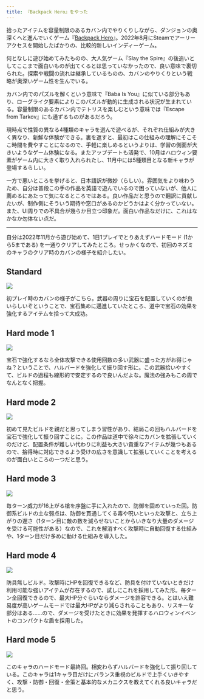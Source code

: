 ```yaml
---
title: 『Backpack Hero』をやった
---
```

拾ったアイテムを容量制限のあるカバン内でやりくりしながら、ダンジョンの奥深くへと進んでいくゲーム『[Backpack Hero](https://store.steampowered.com/app/1970580/Backpack_Hero/)』。2022年8月にSteamでアーリーアクセスを開始したばかりの、比較的新しいインディーゲーム。

何となしに遊び始めてみたものの、大人気ゲーム『Slay the Spire』の後追いとしてここまで面白いものが出てくるとは思っていなかったので、良い意味で裏切られた。探索や戦闘の流れは継承しているものの、カバンのやりくりという戦略が奥深いゲーム性を生んでいる。

カバン内でのパズルを解くという意味で『Baba Is You』に似ている部分もあり、ローグライク要素によりこのパズルが動的に生成される状況が生まれている。容量制限のあるカバン内でテトリスを楽しむという意味では『Escape from Tarkov』にも通ずるものがあるだろう。

現時点で性質の異なる4種類のキャラを選んで遊べるが、それぞれ仕組みが大きく異なり、新鮮な体験ができる。裏を返すと、最初はこの仕組みの理解にそこそこ時間を費やすことになるので、手軽に楽しめるというよりは、学習の側面が大きいようなゲーム体験になる。またアップデートも活発で、10月はハロウィン要素がゲーム内に大きく取り入れられたし、11月中には5種類目となる新キャラが登場するらしい。

一方で悪いところを挙げると、日本語訳が微妙（らしい）。雰囲気をより味わうため、自分は普段この手の作品を英語で遊んでいるので困っていないが、他人に薦めるにあたって気になるところではある。良い作品だと思うので翻訳に貢献したいが、制作側にそういう期待や窓口があるのかどうかはよく分かっていない。また、UI周りでの不具合が幾らか目立つ印象だ。面白い作品なだけに、これはなかなか勿体ない点だ。

* * *

自分は2022年11月から遊び始めて、1日1プレイでとりあえずハードモード (1から5まである) を一通りクリアしてみたところ。せっかくなので、初回のネズミのキャラのクリア時のカバンの様子を紹介したい。

Standard
--------

![](https://lh3.googleusercontent.com/docs/ADP-6oEH9s0RhCQrQgZgTcUT1et1iw4kCs4Qf9phB_RUxT4fRT6KXhh2jmGj6fbatHAeBFS8WjogWVE6MZnGP7jWS9197fA57ST-I_xFRtv4SSKUxJkmueqZjnMEckL3L_1rIP8HINaST6xC-Xy-7yHOvFpccGZek3tpO-kzSRZaluqcrCILcQw658X1ICl55hvjrgkJXkk0BuaQwIsZSHeHauGbEJdYR2kawKcUZLQ5suQb28d-jvSWRON-MWCC_6LOaUDZY7ApX5FgOX-XlExoIZXR7nzQUHldAT2ewoOYBkzgmCmdgf56SeM2D1MP2XYWq4VQ_vRou15Z1tQr4Lgs7h64vJ_3eWW0f3CiyCaag54Hsk0HbnbLratFlL_17kJoB_TiDe6kbv42BZV3B-DcfCNj9VcreBT1NFNgGpFd3o39rBmhj_p8xMnu3b2Tj1lJxzm1WayjJYfhl_j9SCet21OdeS9zqagcT6HIHJSEra8cxWi0rAbQVNxZKP2h3tz3MM8WABmU_1wKlyaNPaHzMrwKYefuiteJZ5oWYMmz78svaLILxSSeDvDe9bpCZRLcH-37fRaCPnBFHDhzXul_3U0qiyuUxRar-3SGRaOxRtHwfr4ph-mRzS6v1oz5F_j0vJ3MGW7Ad7mqFzsOCvIgryhGRycJEXlLXaTs_LHmzxYIqw2qry1eu9QMTawjOaBImlTBeFLocLRCvhmMnnbHii8vwx2_sEumMKcKx5G0DdHzUfZlF6-5KpNlfV_jSQJsGRBkXtWf1_OMsZebtOqOUQlzoQm_0XoCd-EB_gyFBrZWNk-PcTZNZM0SPr5Rbw9R_9AL3vysSNZFhbA2vL7NV6G_72IXkbg-jKvDBD3QJqy62uQpu5j4ub3vVajvYz3eJMwPFvzsAvAIw1YGnMs7CN1E2z8hXBKwFTm0vcmZoOki18b9D5ig7PTCv6hx40Z0cRJ9e5jVdlxeAR1b2oNhQTZ_yNCQUgEbimsaA-SGqfpzdlVDWFH4GUe9aX368KZUWu1bsXYPQb159SHLXW9sFDD4qr2gOC4G0HY6haxI-kUWwr8tUMCp1SxBT_eg7-WvnwVRuVnxoPqJNrB2-ht0BOM_N4NzICiQ_e5ZYtBeOVSijkncHNYZZ_Nrgf6fPLObim-PtxbgPUjpthTwMGgrvIfJGSxB2XTPq3MiHZBPiJgaL_jvg78Oz-p8NoYLhco1bhf--Ng6p80nSxsy6mPVId7c1mjd8Z_oxXb5Y3NOQgY93MQnjA)

初プレイ時のカバンの様子がこちら。武器の周りに宝石を配置していくのが良いらしいぞということで、宝石集めに邁進していたところ、道中で宝石の効果を強化するアイテムを拾って大成功。

Hard mode 1
-----------

![](https://lh3.googleusercontent.com/docs/ADP-6oFm5k23rfFCYSCOnKHM5J4GT_Y5u7JaHJ0Q1u8TQepictwo1RR_teVaDPHE_uiA4v6Bm0qrS9OjR8MnujJh7IWnLqbmBll4q-hLBbBJ0l5mIUwFQodI4hC8E633rN4n51Og2HESBjrkpMFIKn3-K1CT6b_lkp2mS176mOk4opeLsPR5YlJW1Z2iBbh6AGoC9jDIKx6aOYMYwopmUoNPC0O4X8ATRzEaIn9tslcEs_xwRaCFuO7QE_-BKyrz7f3CpZNdGby8VhN8aUYMngA6CrrobdjHfHjxWz7kMZoqYDN3OJxPf-9n2jlyaj4zo0XqcpuiYGZSsOxdr6i_tubRAe59lcaU8ix6sp_ELLlYCbCW2D7le1Sto0e7o6B_M1WwC1tlOgriKMt0XJAlu_ZKS7ku8U_oCznIV7JjW_IsI-I1Kx0SUzCbLSHlkc4r78uUOm-qHCskd778ePPA-DZ-tC0jq2Ne6PgsjSv-6h5Hgj-gD8dvgkKGmSyiREgRbKfTOPrDzvGGVGHsbnNfWsfZnlYCTCXItQ6o07LOfNT1wS0V8Luz2jxLggaIW8Ylup6IOMTf-927GYQfKneuH_C3cLZFECasPFZljPwWf1skdeC2hN4EEXod8A08eZnURBFqoyB_soXEzcjP4fRSkYFEYiZHvLArq1rE-IjZjL9ATkdGHeusnNXg05M03zf8Vzrm29lBOjQ2TDbSXJc2gedVfTo2PhfSorbS5zOEPMvJMUetZaC1GAX8hRvioXLHrPMn3aiag3tOqCAD7GceaJAeGJYV_FOXjVleg17QsD1HXLp102uKQPOUtXrLpCgSz-0YZIuTfH3HvYTQrphuhTE4aRTWo4DxuIDqai9BsXWZsIE1ThTTGS3Tx6myRelsAjnRGzIaGzW4b9iTjeQxvfrZWMQeSM6RXqztQEUJOH-U-Kj4XJ6m_IpDSGZP3rID-M5nOE3wrsSe01JcQ3POgh_rfvSOTt6nqzxei2-xWG9QT0pVRtIr8tnZtWLGToCB1J-RklaAs1wDcVw_BdH3zAe2oqjjc0-muj-0r86yyBfD0KDarh1HMvRExQulx-w6mn2LaJkerZ1cIyXkENeHawlw78fVhfg19hVbWnfX94jfoNo1czQsCnabCfIdSPEr1688155qmCpyOSui1X_hMhSokNoiIblspePf3tP2C1qEo1B0akhvOnGS06IOA9yz_dMRiCxoJm8kBP1eX2CkliEqvvHsoQigDSIv9lo_T3dVQmwHlNvSqg)

宝石で強化するなら全体攻撃できる使用回数の多い武器に盛った方がお得じゃね？ということで、ハルバードを強化して振り回す形に。この武器拾いやすくて、ビルドの過程も線形的で安定するので良いんだよな。魔法の強みもこの周でなんとなく把握。

Hard mode 2
-----------

![](https://lh3.googleusercontent.com/docs/ADP-6oEsyEs4pvEpMfPkKyGpkXjNvNsU7ASv12vMuybf7UC_FmQV7SGmnPxbD6luzikb-8gpSJhT1Y1IW9f0uCt73G_N0Y_zRw1De8XO3Q68UtJhMYzpVjbUzLyZbuXG9vK3VIRjeVKU8M0_pfVh5CIiks6azUbkf9h9BcAaeKETekM_jre7qC_Hdm2Sn0VWb1y4xIEVI8BG-wzkxj2wesWrMTWiMe7ehTwB0Z_VLPChtVF5M_v3bSNgkro0EcnJrskUIHQO3_C8IPeH0zlB8MmcgAJQiDt_Xbdk4yaVemsh0aZFwLyMEgnayyF2EJT6FTP58c2pB6zk1dzmoq66_EBFi3SLAU7e85CKBU97VAORKATUq9T5pevO6IeBFvIF-DziEbqx3H1bfLz4xevDQphmoQHRC1yu2SrAC97SxBys3sU-x7dhthVf7smc_HsQyR78gPM-uR0CfWwgDk4ZrjX-A5o30iVfYNoZzE8BwtkU0aNJHy49rMB8lp3ZA3aqLb2p3cj4GVcO1TCt_dZqM854LUi3JeRCfQ8qIoEi-GhfePcsgC1yKyj41dk9gmrPenv2GYHci2HMeJBUGWJTQXwS96eNxTbJIryi4LNojR9YLHE5ipGszD3mJYAYzQBDvgibYXWyEHXA1NwX0SO62EF4UfqED2a2QekzYLR32m2cxa55aV37nqt_m-GCffAgL5uGj170SUCGckKNkqdNq8plv3SQ9TySBGL4U9n-SE-2mcnoIFLEW31Dv-M4JRSzocanz08FIa9K66LLLH20UFqeA78vLFZP4PkNn2cArmVhLXUc8x4GJmHEU1O7zer6dEi9ffqYI5zSKFeSvOEt8n3ON146KgWPZvgixSvE4ihb50GsTCY6FvTxcaIAKATM91NnW-0FtZJOiFEA_UhMkKbj1DOFGqf68cpjZVPzURBwj1hRk7krAeENLhA_86m0IyrKIPRW27Nq5R8DN-oI6vdoQmQ25W7GRsQKBfkWXA90MF3EVA1-8K0OGPQ79iOCYPBY9tbkOL3402jwr1Xrj0Ts90vooW51d_mex_BbsuCZnkqBILoN_tG3T_nv7qwzjeljDcH9X9yO_CdanSYdURWH6zciNOA2aJ75gHU13e3lWnlLP-SMC17h0ML-uW3k9bGPQ_LfjmNDCABijayC7TRpTd6J8a2m2kgTCvMYxWycXnftD4Gz3aR5jAkTkSBS6EfUFQtU6E5S1E3fMNXtxJleaMZc_UojDC3xYbFeCjbySIiEg-oD5w)

初めて見たビルドを親だと思ってしまう習性があり、結局この回もハルバードを宝石で強化して振り回すことに。この作品は道中で徐々にカバンを拡張していくのだけど、配置条件が難しい代わりに利益も大きい貴重なアイテムが幾つもあるので、拾得時に対応できるよう受けの広さを意識して拡張していくことを考えるのが面白いところの一つだと思う。

Hard mode 3
-----------

![](https://lh3.googleusercontent.com/docs/ADP-6oHplIFT34f0k4CsYIX0GAa9C8PjZuWUy6NCoIMrWGOENgvG6FZED7SOduFqmoBlgnKV7Hh6dJBxIMGOdyd4176uY_0sAMUZGB9sWvZ-kqOXrcDJ0-5j2s9L_q-llQgutJPRdiTqYfQ--k8PkXd0AkCQgS4TNfDRbzBqeIlRo6SxK5zmXaUwjTp1kVPM3uTgrKDcgVKF9_8T00k-yYG_AUNTkb6VMdqEc5FbanSNfTBxMZ3JIL19AfqBrhRb_WDUSgNfi0aPF0M7UCQenuFpLyHvWYZ0NY3IUg0OxgzXu7JxZEZWpDhLQsBmpHqaZ7dlqQaCkyIDV1ReI5FzUFaKD8BYABikSLdIGGVUjHOJT0CcmTh7NvPUKknhMZQuVmsGcIRkcF0WqBrin8z_16l0HzpqyTZWPA3X64AqXDqOiDQQkvOrnM2Bdp3HnKVT97XyCl3hfBPUGib9Pg6JgPtMOoniCSee7OwRjU_4LAO-0lNlH3pdBi9O6_IJbH_LJSLVhQxEjXJ9fCsmLZrQFYFuPZJduSlV6WD0957mE5T6DyY4C-XH48liZPma8eeFrd7fg0l6nDVnxI3C5Sgvo4xu0pW7qyqCsYe9g33Rjc8I8eaXumpqBozGacfKZ5wGyfTfwxCbZQBfAs1sZPzVXmH5Hzapl4AdzWdAgfEFWCX9eX1ryp67FiHimimTbvi7rHFaef8-yEc_GXHwyuq-5RNtNexJQBsyNTh-oWEkGrFjWf8WPNevG_-pTMVyULVfSXJtxUABAL9tQ1VYn_5DrAW5aeHVZG9tX3QpFP7EDacFscK9-QXDO7lqr1HDbytm82BB1leQxiFJ-YAJA4Qdez_f2TGrNJ9lPyfwT8wq-znXgaV8HaLH1SGmk5_ZbZ3530xXtogh3fuPY31cKXRGT-YBXkWyuQWLbg5ae6dR34NXF-j2RODHFDIhPDAYjBJSBQrzVC1eMm_1wj5XIC6jizYIeFRSeCakSJPnKax7XIzlZ08Jpx0cx2GieEdmRk52byOm0Jv7Oavz5PaJX2XrcwzQpEGdqFWxiCDQVzYullike4JtWCvV5G6PmSPAgT_Ta-8D-xCcKeQJTAycB0rLiAzpTFUwVZFiRXEbmyW-5bYVi3G1MZ_VlN87IHSXOpM_v_PRG39q6UUohltx-OGMUZM3SvjxB69cgI4nrwzUV9cHKOTWTSZvJl7RiHRPppuD-P1CTr7soYLhGA6PEezkd-kPiHYRWHG7EJbmd-WjwGCBL7zOnUu-dg)

毎ターン威力が16上がる槍を序盤に手に入れたので、防御を固めていった回。防御系ビルドの主な弱点は、防御を貫通してくる毒や呪いといった攻撃と、立ち上がりの遅さ（1ターン目に敵の数を減らせないことからいきなり大量のダメージを受ける可能性がある）なので、これを解消すべく攻撃時に自動回復する仕組みや、1ターン目だけ多めに動ける仕組みを導入した。

Hard mode 4
-----------

![](https://lh3.googleusercontent.com/docs/ADP-6oEg_IDS5CUkj3ovr_eSk4LCHXgz3NkKw1T_aCwUgxJEeYVgKH3E42-iUcp2snfoJUZ7pFJzmHcoaKKoxnjImpXWSKsgpi3M-fKcm2CHXzNsmluiPZH5fqJeZmj3O18N4x17q9MRf-WxMzXB_d9vZPx9z4BefSRWxOkpsTPp1r79H1UznSOca5vWO979E5M9xvDSQBAsQwdpi2fwvbzDO1dFBF_wTxdj71dDbxQUbwTx5qcJpxEaXsdJSjePbLM0_LAE9Jzwo05zjLmhA4dBj2vcyiGE_HEaI1kxGqX9tZlHRx7mYsvYXz_AIxteM9OH423NeOrpNwL2hgxCdIlbmUkYyc1sWSmn37RrHjyVmpET1UVwTHQQeXt1r66R3uCpD49bkmQqUy7GR2TzVG5Lkvc6qSSVN2v90BEK6oRfwcwgw9S-_pouaMcbQ23IYKJge1gCO5OPegPcEf_IgurSU9NYqX9U-_oji66yUv6oV1ctWHDaQ5dJlic_9XKQpYC1StOTTcf_Ep0nUIQFMNVQzRQbS10xqGbJs-c_jRmiwLOnk5eh1zAC84S9G9KJmHxdPerx9C3vhdtqo7LhB_smW27otPyeUEC7Qwqe2WyMBeZF5sHgpsAfUZDl35AA3lu7uewXj0gygrCkdiRF4v_swQ0KglKPFtH9fjVWHr0G15C5yzT4RBZ6uX1TG2PwZbrv6eAYQO56Y_Mpw5wN_FM6WfAZKOxjpbGA3R43I_5WC48B-menQo4PX55fDiha44gXirW0SB8SBqqnYxSQLRLW42lVU306GziAa_mfLYmLNjCriVkk3PzFMLBmQgVXe5xB7fivDLAm2KuQk9cF9dioa0zqe_cjZI2R4RgNZUgaisl2UG3AJsks4UvusRGYncR8EveBbqzM_GOLTrqnBFdQ7N0nCyU8l9sIxl3FjH01-G0K7NQ0AJ12XONwhR0NxQjRtQ9K4Bb-IIedNbbZXEIEG6i53PyJPu07vtPlMV1ILVnSlQuz_ZGt_4bq0XHXwJHDZ-uZVQaw-pv92TvC1gIDq6IJ3HyU9mkKfJrfMIvFMjwPfsd2q68nQjeO-SYrVNWBlNchF8pLY_zwiOn33DL65i4LWwmnR4QBqQZ3akiscIGRnNpIAoHVt5H3i5sfOqWbWLBuOx74ky4t_n9cZRA_nOJ9-LD1dhuXeg35e10uyUmXIlUvKNEpbg0z3Dk-sh8nFkPP4Gage9qjAjHqtl5Nchi_4ehWVw1p_IXO1MVVCF_yQmfzHQ)

防具無しビルド。攻撃時にHPを回復できるなど、防具を付けていないときだけ利用可能な強いアイテムが存在するので、試しにこれを採用してみた形。毎ターン全回復できるので、最大HP分ぐらいならダメージを許容できる。とはいえ難易度が高いゲームモードでは最大HPがより減らされることもあり、リスキーな部分はある……ので、ダメージを受けたときに効果を発揮するハロウィンイベントのコンパクトな盾を採用した。

Hard mode 5
-----------

![](https://lh3.googleusercontent.com/docs/ADP-6oHuGxNscAglXf_NZB7y294zt0Wdlqxz_ERUS1svuK-_foNalE8Qx8Z9khflxXYikuGCJUxnwfJYG15BWNkl8ZtjGpzgWgPc3PYiwBkbyOb3ZyFK2MqEqqI2biNCVpUD2PQ2B6-X9UtQWlaDu6ZpDQTlQpDMWyPfz4AqxgcpVk-PXnYMxXTtZxuxjKXxJhvlCPhRR0LGLTuUqDFKMt19cSjCDaJpZBVVmbMnDpM2y_pERlcSBw4gnTzSuj0YSr-rHeVhf4RfS0CPgjxJMpxBZvmHAmmc-VNaKqsaUQhup8F-EzxSP73HyPtWUQLgP5k6pu1KNtzB1n3lFrFn_2PHuhKU3_X1osKnYbRTvte9lJ0ahwJu-Cy3B0CaAv6buASonWT1pVQp81hUETcJapdLwoaeXT5SY58ALtI1UVuorv8VP6AGpma5wIAEFZX6AuaKmddqCAeH2SFEucSOyQGBaqUqEjb1sOzRQjYnof5BN_W5rEp3mSu2vPd0Di82ILogFoy2a1fWcYAPSVcN4piyQFSEGnTU_medLL_qA4trHou1SiHU7lGmVXfYS6Jo8S8Xx1weRVsz9tksHnA_iNNQQmoxv3GHKJ9mWl6piqjUQ7AJ9sCf7GTKph8NIE2ekubvwZlEyC_y07hVoZzAbc-lSO0OAHDUjm1AYe6tF2Af3cs068yu_e7lBqouFRA0GlSI-CN8SvORxWnRfV40FWp5s38pVP_OUSlHHseujmK0uuz75LYh5gbdeyLfx4Aqyhxz49DW859NB7MN1lGXoZ8ZH5H8HWUhCGp0gMCqADAmbM6ISA431kaZjHzc5Kbls-p8bl9R5pWdUKVqomLCAsre3wQmJbe5qlFQcndWiSppbtNIiFc26XCu1p_w3YNMrVRPgutxFuKHrklr4aGPVx9b_LsGDTarnEs2wF8JK8F2JV-_9wv6oPUtW7rXeBglj2_d2S_-epcb8rdplSuwzOC-FguLsdnz-1OfCukpVG1qWZ0biOde9fKpRJ3WgVrA5v8qbupBVYCyhcQCWAyt_Pp4jN5rzr2EF0eIqP3TxP8zBAhtrkq49Zc4tjzNi1weEPFW9dGLfIb-KABWCUy_Hzyfrua0QqwJ3UJoYx3CRFPLQcLhb7hIOFHh7VFin4TA4zvoQYL08VVvzZJ4acu99MoKCHPmGlpfFAtllSIlyWMgqp-QyFm4da18CcckxKkXnDfw53aa7JXfPjky9oVyXiPpG9RWpel7IwNZr31w394U2hm8HWbDtA)

このキャラのハードモード最終回。相変わらずハルバードを強化して振り回している。このキャラは1キャラ目だけにバランス重視のビルドで上手くいきやすく、攻撃・防御・回復・金策と基本的なメカニクスを教えてくれる良いキャラだと思う。
